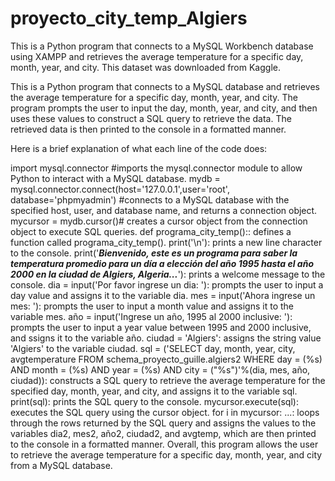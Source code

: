 # proyecto_city_temp_Algiers
This is a Python program that connects to a MySQL Workbench database using XAMPP and retrieves the average temperature for a specific day, month, year, and city. 
This dataset was downloaded from Kaggle.

This is a Python program that connects to a MySQL database and retrieves the average temperature for a specific day, month, year, and city. The program prompts the user to input the day, month, year, and city, and then uses these values to construct a SQL query to retrieve the data. The retrieved data is then printed to the console in a formatted manner.

Here is a brief explanation of what each line of the code does:

import mysql.connector #imports the mysql.connector module to allow Python to interact with a MySQL database.
mydb = mysql.connector.connect(host='127.0.0.1',user='root', database='phpmyadmin') #connects to a MySQL database with the specified host, 
user, and database name, and returns a connection object.
mycursor = mydb.cursor()# creates a cursor object from the connection object to execute SQL queries.
def programa_city_temp():: defines a function called programa_city_temp().
print('\n'): prints a new line character to the console.
print('***Bienvenido, este es un programa para saber la temperatura promedio para un día a elección del año 1995 hasta el año 2000 en 
la ciudad de Algiers, Algeria...***'): prints a welcome message to the console.
dia = input('Por favor ingrese un dia: '): prompts the user to input a day value and assigns it to the variable dia.
mes = input('Ahora ingrese un mes: '): prompts the user to input a month value and assigns it to the variable mes.
año = input('Ingrese un año, 1995 al 2000 inclusive: '): prompts the user to input a year value between 1995 and 2000 inclusive, and 
ssigns it to the variable año.
ciudad = 'Algiers': assigns the string value 'Algiers' to the variable ciudad.
sql = ('SELECT day, month, year, city, avgtemperature FROM schema_proyecto_guille.algiers2 WHERE day = (%s) AND month = (%s) AND year = (%s)
AND city = ("%s")'%(dia, mes, año, ciudad)): constructs a SQL query to retrieve the average temperature for the specified day, month, year, 
and city, and assigns it to the variable sql.
print(sql): prints the SQL query to the console.
mycursor.execute(sql): executes the SQL query using the cursor object.
for i in mycursor: ...: loops through the rows returned by the SQL query and assigns the values to the variables dia2, mes2, año2, ciudad2, and avgtemp, which are then printed to the console in a formatted manner.
Overall, this program allows the user to retrieve the average temperature for a specific day, month, year, and city from a MySQL database.
